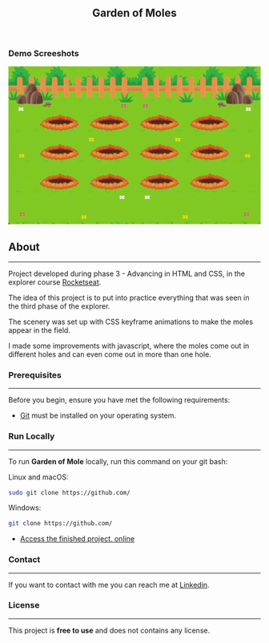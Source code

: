 <div align="center">
  
  <h2 align="center">Garden of Moles</h2>

</div>

<br/>

### Demo Screeshots

![form](.github/preview.gif "Desktop")

## About
<hr>

Project developed during phase 3 - Advancing in HTML and CSS, in the explorer course [Rocketseat](https://github.com/Rocketseat).

The idea of ​​this project is to put into practice everything that was seen in the third phase of the explorer.

The scenery was set up with CSS keyframe animations to make the moles appear in the field.

I made some improvements with javascript, where the moles come out in different holes and can even come out in more than one hole.

### Prerequisites
<hr>

Before you begin, ensure you have met the following requirements:

- [Git](https://git-scm.com/downloads "Download Git") must be installed on your operating system.

### Run Locally
<hr>

To run **Garden of Mole** locally, run this command on your git bash:

Linux and macOS:

```bash
sudo git clone https://github.com/
```

Windows:

```bash
git clone https://github.com/
```

- [Access the finished project, online](https://arks-lacerda.github.io/gardenOfMoles/)

### Contact
<hr>

If you want to contact with me you can reach me at [Linkedin](https://www.linkedin.com/in/arks-lacerda/).

### License
<hr>

This project is **free to use** and does not contains any license.


